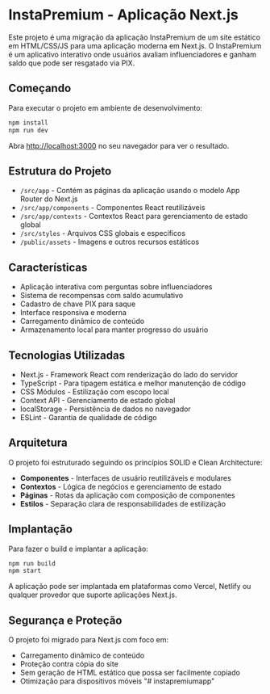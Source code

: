 # InstaPremium - Aplicação Next.js

Este projeto é uma migração da aplicação InstaPremium de um site estático em HTML/CSS/JS para uma aplicação moderna em Next.js. O InstaPremium é um aplicativo interativo onde usuários avaliam influenciadores e ganham saldo que pode ser resgatado via PIX.

## Começando

Para executar o projeto em ambiente de desenvolvimento:

```bash
npm install
npm run dev
```

Abra [http://localhost:3000](http://localhost:3000) no seu navegador para ver o resultado.

## Estrutura do Projeto

- `/src/app` - Contém as páginas da aplicação usando o modelo App Router do Next.js
- `/src/app/components` - Componentes React reutilizáveis
- `/src/app/contexts` - Contextos React para gerenciamento de estado global
- `/src/styles` - Arquivos CSS globais e específicos
- `/public/assets` - Imagens e outros recursos estáticos

## Características

- Aplicação interativa com perguntas sobre influenciadores
- Sistema de recompensas com saldo acumulativo
- Cadastro de chave PIX para saque
- Interface responsiva e moderna
- Carregamento dinâmico de conteúdo
- Armazenamento local para manter progresso do usuário

## Tecnologias Utilizadas

- Next.js - Framework React com renderização do lado do servidor
- TypeScript - Para tipagem estática e melhor manutenção de código
- CSS Módulos - Estilização com escopo local
- Context API - Gerenciamento de estado global
- localStorage - Persistência de dados no navegador
- ESLint - Garantia de qualidade de código

## Arquitetura

O projeto foi estruturado seguindo os princípios SOLID e Clean Architecture:

- **Componentes** - Interfaces de usuário reutilizáveis e modulares
- **Contextos** - Lógica de negócios e gerenciamento de estado
- **Páginas** - Rotas da aplicação com composição de componentes
- **Estilos** - Separação clara de responsabilidades de estilização

## Implantação

Para fazer o build e implantar a aplicação:

```bash
npm run build
npm start
```

A aplicação pode ser implantada em plataformas como Vercel, Netlify ou qualquer provedor que suporte aplicações Next.js.

## Segurança e Proteção

O projeto foi migrado para Next.js com foco em:

- Carregamento dinâmico de conteúdo
- Proteção contra cópia do site
- Sem geração de HTML estático que possa ser facilmente copiado
- Otimização para dispositivos móveis
"# instapremiumapp" 

